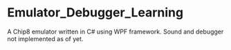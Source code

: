 # Emulator_Debugger_Learning
A Chip8 emulator written in C# using WPF framework. Sound and debugger not implemented as of yet.
